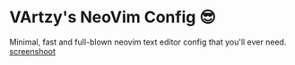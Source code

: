 # VArtzy's NeoVim Config 😎

Minimal, fast and full-blown neovim text editor config that you'll ever need. [screenshoot](https://github.com/user-attachments/assets/568926c6-a1cf-465b-a730-4ece3b7663dc)
